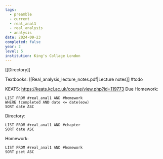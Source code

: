 ```yaml
---
tags:
  - preamble
  - current
  - real_anal1
  - real_analysis
  - analysis
date: 2024-09-23
completed: false
year: 2
level: 5
institution: King's Collage London
---
```

[[Directory]]

Textbooks:
[[Real_analysis_lecture_notes.pdf|Lecture notes]]
#todo 

KEATS:
https://keats.kcl.ac.uk/course/view.php?id=119773
Due Homework:
```dataview
LIST FROM #real_anal1 AND #homework 
WHERE !completed AND date <= date(eow)
SORT date ASC
```
Directory:
```dataview
LIST FROM #real_anal1 AND #chapter
SORT date ASC
```
Homework:
```dataview
LIST FROM #real_anal1 AND #homework 
SORT pset ASC
```
